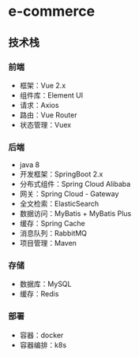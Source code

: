 # e-commerce

## 技术栈

### 前端

- 框架：Vue 2.x
- 组件库：Element UI
- 请求：Axios
- 路由：Vue Router
- 状态管理：Vuex

### 后端

- java 8
- 开发框架：SpringBoot 2.x
- 分布式组件：Spring Cloud Alibaba
- 网关：Spring Cloud - Gateway
- 全文检索：ElasticSearch
- 数据访问：MyBatis + MyBatis Plus
- 缓存：Spring Cache
- 消息队列：RabbitMQ
- 项目管理：Maven

### 存储

- 数据库：MySQL
- 缓存：Redis

### 部署

- 容器：docker
- 容器编排：k8s

